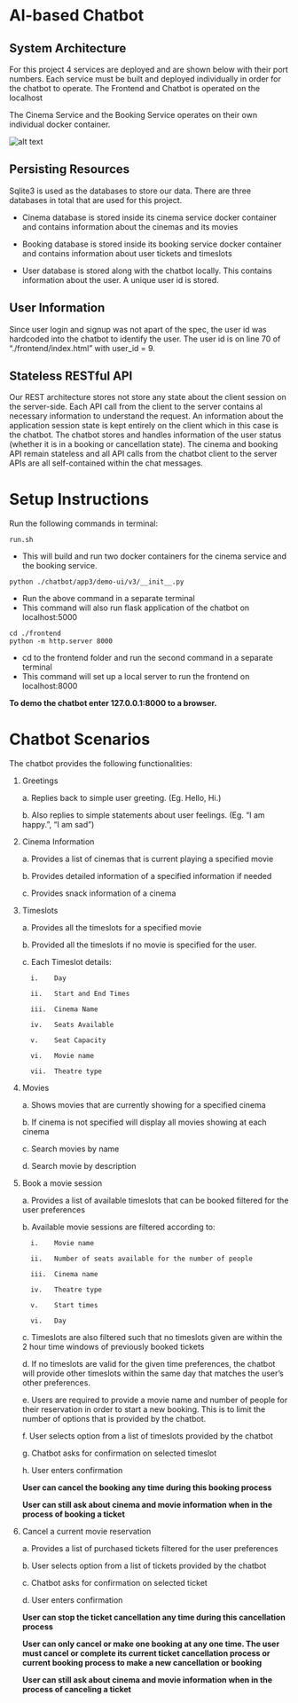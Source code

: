 # AI-based Chatbot

## System Architecture
For this project 4 services are deployed and are shown below with their port numbers. Each service must be built and deployed individually in order for the chatbot to operate.
The Frontend and Chatbot is operated on the localhost

The Cinema Service and the Booking Service operates on their own individual docker container.

![alt text](https://github.com/morganmliang/AIchatbot/images/arch.jpg "System Architecture")

## Persisting Resources
Sqlite3 is used as the databases to store our data. There are three databases in total that are used for this project. 

*	Cinema database is stored inside its  cinema service docker container and contains information about the cinemas and its movies

*	Booking database is stored inside its booking service docker container and contains information about user tickets and timeslots

* User database is stored along with the chatbot locally. This contains information about the user. A unique user id is stored.

## User Information
Since user login and signup was not apart of the spec, the user id was hardcoded into the chatbot to identify the user. The user id is on line 70 of “./frontend/index.html” with user_id = 9.


## Stateless RESTful API
Our REST architecture stores not store any state about the client session on the server-side. Each API call from the client to the server contains al necessary information to understand the request.
An information about the application session state is kept entirely on the client which in this case is the chatbot. The chatbot stores and handles information of the user status (whether it is in a booking or cancellation state). The cinema and booking API remain stateless and all API calls from the chatbot client to the server APIs are all self-contained within the chat messages.

# Setup Instructions
Run the following commands in terminal:
```
run.sh
````
 * This will build and run two docker containers for the cinema service and the booking service. 

```
python ./chatbot/app3/demo-ui/v3/__init__.py
```
* Run the above command in a separate terminal
* This command will also run flask application of the chatbot on localhost:5000

```
cd ./frontend
python -m http.server 8000
```
* cd to the frontend folder and run the second command in a separate terminal
* This command will set up a local server to run the frontend on localhost:8000


<strong>To demo the chatbot enter 127.0.0.1:8000 to a browser. </strong>


# Chatbot Scenarios

The chatbot provides the following functionalities:

1.	Greetings

    a. Replies back to simple user greeting. (Eg. Hello, Hi.)
    
    b. Also replies to simple statements about user feelings. (Eg. “I am happy.”, “I am sad”)
  
2.	Cinema Information

    a.	Provides a list of cinemas that is current playing a specified movie
    
    b.	Provides detailed information of a specified information if needed
    
    c.	Provides snack information of a cinema
    
3.	Timeslots

    a.	Provides all the timeslots for a specified movie
    
    b.	Provided all the timeslots if no movie is specified for the user.
    
    c.	Each Timeslot details:
    
          i.	Day
          
          ii.	Start and End Times
          
          iii.	Cinema Name
          
          iv.	Seats Available
          
          v.	Seat Capacity
          
          vi.	Movie name
          
          vii.	Theatre type
          
4.	Movies

    a.	Shows movies that are currently showing for a specified cinema
    
    b.	If cinema is not specified will display all movies showing at each cinema
    
    c.	Search movies by name
    
    d.	Search movie by description
    
5.	Book a movie session
    
    a.	Provides a list of available timeslots that can be booked filtered for the user preferences
    
    b.	Available movie sessions are filtered according to:
    
          i.	Movie name
          
          ii.	Number of seats available for the number of people
          
          iii.	Cinema name
          
          iv.	Theatre type
          
          v.	Start times 
          
          vi.	Day 

      c.	Timeslots are also filtered such that no timeslots given are within the 2 hour time windows of previously booked tickets

      d.	If no timeslots are valid for the given time preferences, the chatbot will provide other timeslots within the same day that matches the user’s other preferences.

      e.	Users are required to provide a movie name and number of people for their reservation in order to start a new booking. This is to limit the number of options that is provided by the chatbot. 

      f.	User selects option from a list of timeslots provided by the chatbot

      g.	Chatbot asks for confirmation on selected timeslot

      h.	User enters confirmation

      <strong> User can cancel the booking any time during this booking process </strong>
      
      <strong>  User can still ask about cinema and movie information when in the process of booking a ticket </strong>
      


6.	Cancel a current movie reservation

    a.	Provides a list of purchased tickets filtered for the user preferences
    
    b.	User selects option from a list of tickets provided by the chatbot
    
    c.	Chatbot asks for confirmation on selected ticket
    
    d.	User enters confirmation


    <strong> User can stop the ticket cancellation any time during this cancellation process </strong> 
    
    <strong> User can only cancel or make one booking at any one time. The user must cancel or complete its current ticket cancellation process or current booking process to make a new cancellation or booking </strong>
    
    <strong>  User can still ask about cinema and movie information when in the process of canceling a ticket </strong>
    
    
    
    
    
    
    
    
    
